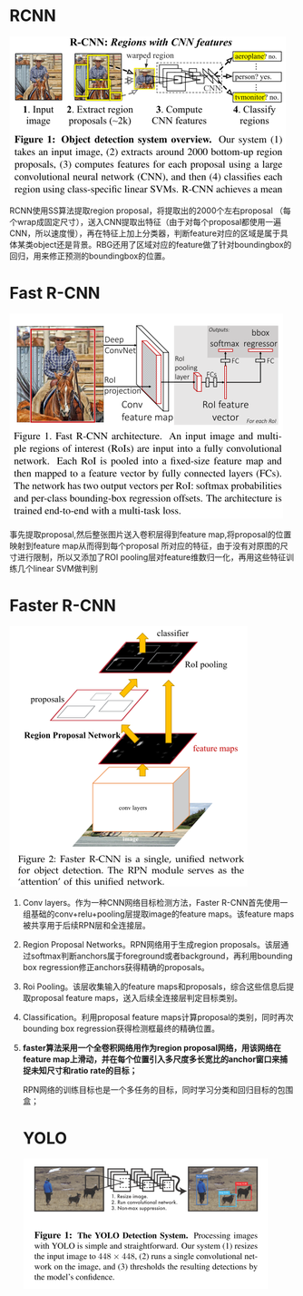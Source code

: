 # RCNN

![image](https://github.com/ZZYuting/car-detection-using-retinanet/blob/master/images/3.png)

RCNN使用SS算法提取region proposal，将提取出的2000个左右proposal （每个wrap成固定尺寸），送入CNN提取出特征（由于对每个proposal都使用一遍CNN，所以速度慢），再在特征上加上分类器，判断feature对应的区域是属于具体某类object还是背景。RBG还用了区域对应的feature做了针对boundingbox的回归，用来修正预测的boundingbox的位置。

# Fast R-CNN

![image](https://github.com/ZZYuting/car-detection-using-retinanet/blob/master/images/4.png)

事先提取proposal,然后整张图片送入卷积层得到feature map,将proposal的位置映射到feature map从而得到每个proposal 所对应的特征，由于没有对原图的尺寸进行限制，所以又添加了ROI pooling层对feature维数归一化，再用这些特征训练几个linear SVM做判别

# Faster R-CNN

![image](https://github.com/ZZYuting/car-detection-using-retinanet/blob/master/images/5.png)

1. Conv layers。作为一种CNN网络目标检测方法，Faster R-CNN首先使用一组基础的conv+relu+pooling层提取image的feature maps。该feature maps被共享用于后续RPN层和全连接层。

2. Region Proposal Networks。RPN网络用于生成region proposals。该层通过softmax判断anchors属于foreground或者background，再利用bounding box regression修正anchors获得精确的proposals。

3. Roi Pooling。该层收集输入的feature maps和proposals，综合这些信息后提取proposal feature maps，送入后续全连接层判定目标类别。

4. Classification。利用proposal feature maps计算proposal的类别，同时再次bounding box regression获得检测框最终的精确位置。

5. **faster算法采用一个全卷积网络用作为region proposal网络，用该网络在feature map上滑动，并在每个位置引入多尺度多长宽比的anchor窗口来捕捉未知尺寸和ratio rate的目标；**

   RPN网络的训练目标也是一个多任务的目标，同时学习分类和回归目标的包围盒；

   # YOLO

   ![image](https://github.com/ZZYuting/car-detection-using-retinanet/blob/master/images/6.png)
   ​

